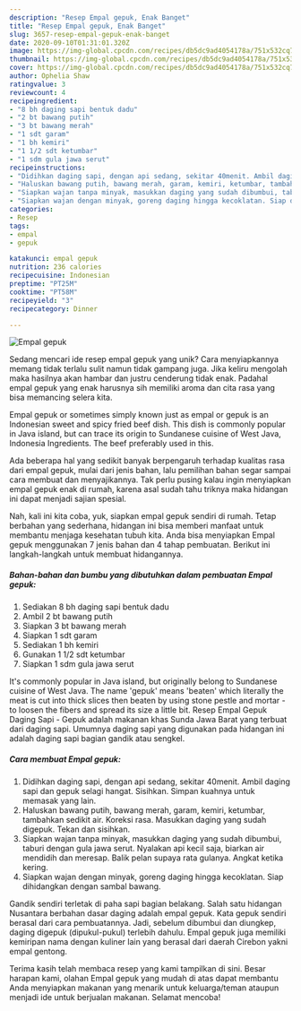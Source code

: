 ```yaml
---
description: "Resep Empal gepuk, Enak Banget"
title: "Resep Empal gepuk, Enak Banget"
slug: 3657-resep-empal-gepuk-enak-banget
date: 2020-09-10T01:31:01.320Z
image: https://img-global.cpcdn.com/recipes/db5dc9ad4054178a/751x532cq70/empal-gepuk-foto-resep-utama.jpg
thumbnail: https://img-global.cpcdn.com/recipes/db5dc9ad4054178a/751x532cq70/empal-gepuk-foto-resep-utama.jpg
cover: https://img-global.cpcdn.com/recipes/db5dc9ad4054178a/751x532cq70/empal-gepuk-foto-resep-utama.jpg
author: Ophelia Shaw
ratingvalue: 3
reviewcount: 4
recipeingredient:
- "8 bh daging sapi bentuk dadu"
- "2 bt bawang putih"
- "3 bt bawang merah"
- "1 sdt garam"
- "1 bh kemiri"
- "1 1/2 sdt ketumbar"
- "1 sdm gula jawa serut"
recipeinstructions:
- "Didihkan daging sapi, dengan api sedang, sekitar 40menit. Ambil daging sapi dan gepuk selagi hangat. Sisihkan. Simpan kuahnya untuk memasak yang lain."
- "Haluskan bawang putih, bawang merah, garam, kemiri, ketumbar, tambahkan sedikit air. Koreksi rasa. Masukkan daging yang sudah digepuk. Tekan dan sisihkan."
- "Siapkan wajan tanpa minyak, masukkan daging yang sudah dibumbui, taburi dengan gula jawa serut. Nyalakan api kecil saja, biarkan air mendidih dan meresap. Balik pelan supaya rata gulanya. Angkat ketika kering."
- "Siapkan wajan dengan minyak, goreng daging hingga kecoklatan. Siap dihidangkan dengan sambal bawang."
categories:
- Resep
tags:
- empal
- gepuk

katakunci: empal gepuk 
nutrition: 236 calories
recipecuisine: Indonesian
preptime: "PT25M"
cooktime: "PT58M"
recipeyield: "3"
recipecategory: Dinner

---
```



![Empal gepuk](https://img-global.cpcdn.com/recipes/db5dc9ad4054178a/751x532cq70/empal-gepuk-foto-resep-utama.jpg)

Sedang mencari ide resep empal gepuk yang unik? Cara menyiapkannya memang tidak terlalu sulit namun tidak gampang juga. Jika keliru mengolah maka hasilnya akan hambar dan justru cenderung tidak enak. Padahal empal gepuk yang enak harusnya sih memiliki aroma dan cita rasa yang bisa memancing selera kita.

Empal gepuk or sometimes simply known just as empal or gepuk is an Indonesian sweet and spicy fried beef dish. This dish is commonly popular in Java island, but can trace its origin to Sundanese cuisine of West Java, Indonesia Ingredients. The beef preferably used in this.

Ada beberapa hal yang sedikit banyak berpengaruh terhadap kualitas rasa dari empal gepuk, mulai dari jenis bahan, lalu pemilihan bahan segar sampai cara membuat dan menyajikannya. Tak perlu pusing kalau ingin menyiapkan empal gepuk enak di rumah, karena asal sudah tahu triknya maka hidangan ini dapat menjadi sajian spesial.


Nah, kali ini kita coba, yuk, siapkan empal gepuk sendiri di rumah. Tetap berbahan yang sederhana, hidangan ini bisa memberi manfaat untuk membantu menjaga kesehatan tubuh kita. Anda bisa menyiapkan Empal gepuk menggunakan 7 jenis bahan dan 4 tahap pembuatan. Berikut ini langkah-langkah untuk membuat hidangannya.

<!--inarticleads1-->

##### Bahan-bahan dan bumbu yang dibutuhkan dalam pembuatan Empal gepuk:

1. Sediakan 8 bh daging sapi bentuk dadu
1. Ambil 2 bt bawang putih
1. Siapkan 3 bt bawang merah
1. Siapkan 1 sdt garam
1. Sediakan 1 bh kemiri
1. Gunakan 1 1/2 sdt ketumbar
1. Siapkan 1 sdm gula jawa serut


It&#39;s commonly popular in Java island, but originally belong to Sundanese cuisine of West Java. The name &#39;gepuk&#39; means &#39;beaten&#39; which literally the meat is cut into thick slices then beaten by using stone pestle and mortar - to loosen the fibers and spread its size a little bit. Resep Empal Gepuk Daging Sapi - Gepuk adalah makanan khas Sunda Jawa Barat yang terbuat dari daging sapi. Umumnya daging sapi yang digunakan pada hidangan ini adalah daging sapi bagian gandik atau sengkel. 

<!--inarticleads2-->

##### Cara membuat Empal gepuk:

1. Didihkan daging sapi, dengan api sedang, sekitar 40menit. Ambil daging sapi dan gepuk selagi hangat. Sisihkan. Simpan kuahnya untuk memasak yang lain.
1. Haluskan bawang putih, bawang merah, garam, kemiri, ketumbar, tambahkan sedikit air. Koreksi rasa. Masukkan daging yang sudah digepuk. Tekan dan sisihkan.
1. Siapkan wajan tanpa minyak, masukkan daging yang sudah dibumbui, taburi dengan gula jawa serut. Nyalakan api kecil saja, biarkan air mendidih dan meresap. Balik pelan supaya rata gulanya. Angkat ketika kering.
1. Siapkan wajan dengan minyak, goreng daging hingga kecoklatan. Siap dihidangkan dengan sambal bawang.


Gandik sendiri terletak di paha sapi bagian belakang. Salah satu hidangan Nusantara berbahan dasar daging adalah empal gepuk. Kata gepuk sendiri berasal dari cara pembuatannya. Jadi, sebelum dibumbui dan diungkep, daging digepuk (dipukul-pukul) terlebih dahulu. Empal gepuk juga memiliki kemiripan nama dengan kuliner lain yang berasal dari daerah Cirebon yakni empal gentong. 

Terima kasih telah membaca resep yang kami tampilkan di sini. Besar harapan kami, olahan Empal gepuk yang mudah di atas dapat membantu Anda menyiapkan makanan yang menarik untuk keluarga/teman ataupun menjadi ide untuk berjualan makanan. Selamat mencoba!
